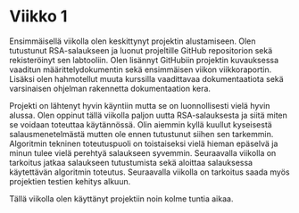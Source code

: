 # Viikko 1

Ensimmäisellä viikolla olen keskittynyt projektin alustamiseen. Olen tutustunut RSA-salaukseen ja luonut projeltille GitHub repositorion sekä rekisteröinyt sen labtooliin. Olen lisännyt GitHubiin projektin kuvauksessa vaaditun määrittelydokumentin sekä ensimmäisen viikon viikkoraportin. Lisäksi olen hahmotellut muuta kurssilla vaadittavaa dokumentaatiota sekä varsinaisen ohjelman rakennetta dokumentaation kera. 


Projekti on lähtenyt hyvin käyntiin mutta se on luonnollisesti vielä hyvin alussa. Olen oppinut tällä viikolla paljon uutta RSA-salauksesta ja siitä miten se voidaan toteuttaa käytännössä. Olin aiemmin kyllä kuullut kyseisestä salausmenetelmästä mutten ole ennen tutustunut siihen sen tarkemmin. Algoritmin tekninen toteutuspuoli on toistaiseksi vielä hieman epäselvä ja minun tulee vielä perehtyä salaukseen syvemmin. Seuraavalla viikolla on tarkoitus jatkaa salaukseen tutustumista sekä aloittaa salauksessa käytettävän algoritmin toteutus. Seuraavalla viikolla on tarkoitus saada myös projektien testien kehitys alkuun.



Tällä viikolla olen käyttänyt projektiin noin kolme tuntia aikaa.
